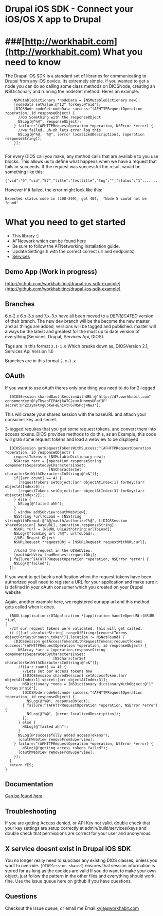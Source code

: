 Drupal iOS SDK - Connect your iOS/OS X app to Drupal
================================
###[http://workhabit.com](http://workhabit.com)
What you need to know
================================
The Drupal iOS SDK is a standard set of libraries for communicating to Drupal from any iOS device. Its extremely simple.
If you wanted to get a node you can do so calling some class methods on DIOSNode, creating an 
NSDictionary and running the nodeGet method.  Heres an example:

```obj-c
    NSMutableDictionary *nodeData = [NSMutableDictionary new];
    [nodeData setValue:@"12" forKey:@"nid"];
    [DIOSNode nodeGet:nodeData success:^(AFHTTPRequestOperation *operation, id responseObject) {
      //Do Something with the responseObject
      NSLog(@"%@", responseObject);
    } failure:^(AFHTTPRequestOperation *operation, NSError *error) {
      //we failed, uh-oh lets error log this.
      NSLog(@"%@,  %@", [error localizedDescription], [operation responseString]);    
    }];
    
```
For every DIOS call you make, any method calls that are available to you use blocks. 
This allows us to define what happens when we have a request that fails or succeeds. 
If the request was successful the result would be something like this:

    {"vid":"9","uid":"57","title":"testtitle","log":"","status":"1".......
    
However if it failed, the error might look like this:

    Expected status code in (200-299), got 404,  "Node 5 could not be found"
    
What you need to get started
================================
* This library :) 
* AFNetwork which can be found [here](https://github.com/AFNetworking/AFNetworking)
* Be sure to follow the AFNetworking installation guide.
* Update Settings.h with the correct correct url and endpoints)
* [Services](http://drupal.org/project/services)

Demo App (Work in progress)
--------------------
[http://github.com/workhabitinc/drupal-ios-sdk-example](http://github.com/workhabitinc/drupal-ios-sdk-example)

Branches
--------------------
6.x-2.x 6.x-3.x and 7.x-3.x have all been moved to a  *DEPRECATED* version of their branch.
The new dev branch will be the become the new master and as things are added, versions will be tagged and published.
master will always be the latest and greatest for the most up to date version of everything(Services, Drupal, Services Api, DIOS).

Tags are in this format
`2.1-1.0` Which breaks down as, DIOSVersion 2.1, Services Api Version 1.0

Branches are in this format
`2.x-1.x`

OAuth
--------------------
If you want to use oAuth theres only one thing you need to do for 2-legged
```obj-c
  [DIOSSession sharedOauthSessionWithURL:@"http://d7.workhabit.com" consumerKey:@"yTkyapFEPAdjkW7G2euvJHhmmsURaYJP" secret:@"ZzJymFtvgCbXwFeEhivtF67M5Pcj4NwJ"];
```
This will create your shared session with the baseURL and attach your consumer key and secret.

3-legged requires that you get some request tokens, and convert them into access tokens.
DIOS provides methods to do this, as an Example, this code will grab some request tokens and load a webview to be displayed

```obj-c
  [DIOSSession getRequestTokensWithSuccess:^(AFHTTPRequestOperation *operation, id responseObject) {
    requestTokens = [NSMutableDictionary new];
    NSArray *arr = [operation.responseString componentsSeparatedByCharactersInSet:
                    [NSCharacterSet characterSetWithCharactersInString:@"=&"]];
    if([arr count] == 4) {
      [requestTokens setObject:[arr objectAtIndex:1] forKey:[arr objectAtIndex:0]];
      [requestTokens setObject:[arr objectAtIndex:3] forKey:[arr objectAtIndex:2]];
    } else {
      NSLog(@"failed ahh");
    }
    [_window addSubview:oauthWebView];
    NSString *urlToLoad = [NSString stringWithFormat:@"%@/oauth/authorize?%@", [[DIOSSession sharedSession] baseURL], operation.responseString];
    NSURL *url = [NSURL URLWithString:urlToLoad];
    NSLog(@"loading url :%@", urlToLoad);
    //URL Requst Object
    NSURLRequest *requestObj = [NSURLRequest requestWithURL:url];

    //Load the request in the UIWebView.
    [oauthWebView loadRequest:requestObj];
  } failure:^(AFHTTPRequestOperation *operation, NSError *error) {
    NSLog(@"failed");
  }];
```

If you want to get back a notificaiton when the request tokens have been authorized youll need to register a URL
for your application and make sure it is defined in your oAuth consumer which you created on your Drupal website

Again, another example here, we registered our app url and this method gets called when it does.

```obj-c
- (BOOL)application:(UIApplication *)application handleOpenURL:(NSURL *)url
{
  //If our request tokens were validated, this will get called.
  if ([[url absoluteString] rangeOfString:[requestTokens objectForKey:@"oauth_token"]].location != NSNotFound) {
    [DIOSSession getAccessTokensWithRequestTokens:requestTokens success:^(AFHTTPRequestOperation *operation, id responseObject) {
      NSArray *arr = [operation.responseString componentsSeparatedByCharactersInSet:
                      [NSCharacterSet characterSetWithCharactersInString:@"=&"]];
      if([arr count] == 4) {
        //Lets set our access tokens now
        [[DIOSSession sharedSession] setAccessToken:[arr objectAtIndex:1] secret:[arr objectAtIndex:3]];
        NSDictionary *node = [NSDictionary dictionaryWithObject:@"1" forKey:@"nid"];
        [DIOSNode nodeGet:node success:^(AFHTTPRequestOperation *operation, id responseObject) {
          NSLog(@"%@", responseObject);
        } failure:^(AFHTTPRequestOperation *operation, NSError *error) {
          NSLog(@"%@", [error localizedDescription]);
        }];
      } else {
        NSLog(@"failed ahh");
      }
      NSLog(@"successfully added accessTokens");
      [oauthWebView removeFromSuperview];
    } failure:^(AFHTTPRequestOperation *operation, NSError *error) {
        NSLog(@"getting access tokens failed");
      [oauthWebView removeFromSuperview];
    }];
  }
  return YES;
}
```
Documentation
-----------
[Can be found here](https://github.com/workhabitinc/drupal-ios-sdk/wiki/drupal-ios-sdk-2.0)

Troubleshooting
----------
If you are getting Access denied, or API Key not valid, double check that your key settings are setup correctly at admin/build/services/keys and double check that permissions are correct for your user and anonymous.

X service doesnt exist in Drupal iOS SDK
----------
You no longer really need to subclass any existing DIOS classes, unless you want to override.
`[DIOSSession shared]` ensures that session information is stored for as long as the cookies are valid
If you do want to make your own object, just follow the pattern in the other files and everything should work fine.
Use the issue queue here on github if you have questions.

Questions
----------
Checkout the Issue queue, or email me
Email kyle@workhabit.com